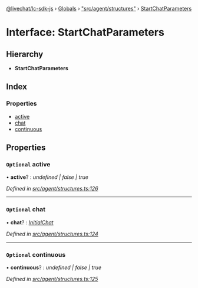 [@livechat/lc-sdk-js](../README.md) › [Globals](../globals.md) › ["src/agent/structures"](../modules/_src_agent_structures_.md) › [StartChatParameters](_src_agent_structures_.startchatparameters.md)

# Interface: StartChatParameters

## Hierarchy

* **StartChatParameters**

## Index

### Properties

* [active](_src_agent_structures_.startchatparameters.md#optional-active)
* [chat](_src_agent_structures_.startchatparameters.md#optional-chat)
* [continuous](_src_agent_structures_.startchatparameters.md#optional-continuous)

## Properties

### `Optional` active

• **active**? : *undefined | false | true*

*Defined in [src/agent/structures.ts:126](https://github.com/livechat/lc-sdk-js/blob/04572ce/src/agent/structures.ts#L126)*

___

### `Optional` chat

• **chat**? : *[InitialChat](_src_objects_index_.initialchat.md)*

*Defined in [src/agent/structures.ts:124](https://github.com/livechat/lc-sdk-js/blob/04572ce/src/agent/structures.ts#L124)*

___

### `Optional` continuous

• **continuous**? : *undefined | false | true*

*Defined in [src/agent/structures.ts:125](https://github.com/livechat/lc-sdk-js/blob/04572ce/src/agent/structures.ts#L125)*
